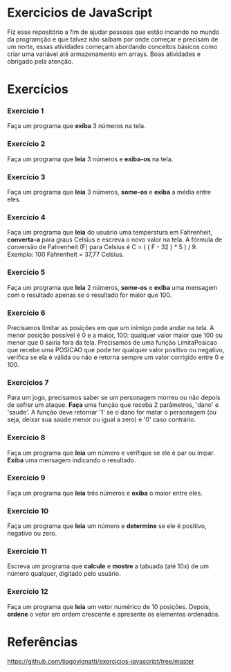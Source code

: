 # Exercicios de JavaScript

Fiz esse repositório a fim de ajudar pessoas que estão inciando no mundo da programção e que talvez não saibam por onde começar e precisam de um norte, essas atividades começam abordando conceitos básicos como criar uma variável até armazenamento em arrays. Boas atividades e obrigado pela atenção.

# Exercícios

### Exercício 1
Faça um programa que **exiba** 3 números na tela.

### Exercício 2
Faça um programa que **leia** 3 números e **exiba-os** na tela.

### Exercício 3
Faça um programa que **leia** 3 números, **some-os** e **exiba** a média entre eles.

### Exercício 4
Faça um programa que **leia** do usuário uma temperatura em Fahrenheit, **converta-a** para graus Celsius e escreva o novo valor na tela. A fórmula de conversão de Fahrenheit (F) para Celsius é C = ( ( F - 32 ) * 5 ) / 9. Exemplo: 100 Fahrenheit = 37,77 Celsius.

### Exercício 5
Faça um programa que **leia** 2 números, **some-os** e **exiba** uma mensagem com o resultado apenas se o resultado for maior que 100.

### Exercício 6
Precisamos limitar as posições em que um inimigo pode andar na tela. A menor posição possível é 0 e a maior, 100: qualquer valor maior que 100 ou menor que 0 sairia fora da tela. Precisamos de uma função LimitaPosicao que recebe uma POSICAO que pode ter qualquer valor positivo ou negativo, verifica se ela é válida ou não e retorna sempre um valor corrigido entre 0 e 100.

### Exercícios 7
Para um jogo, precisamos saber se um personagem morreu ou não depois de sofrer um ataque. **Faça** uma função que receba 2 parâmetros, 'dano' e 'saude'. A função deve retornar '1' se o dano for matar o personagem (ou seja, deixar sua saúde menor ou igual a zero) e '0' caso contrário.

### Exercício 8
Faça um programa que **leia** um número e verifique se ele é par ou ímpar. **Exiba** uma mensagem indicando o resultado.

### Exercício 9
Faça um programa que **leia** três números e **exiba** o maior entre eles.

### Exercício 10
Faça um programa que **leia** um número e **determine** se ele é positivo, negativo ou zero.

### Exercício 11
Escreva um programa que **calcule** e **mostre** a tabuada (até 10x) de um número qualquer, digitado pelo usuário.

### Exercício 12
Faça um programa que **leia** um vetor numérico de 10 posições. Depois, **ordene** o vetor em ordem crescente e apresente os elementos ordenados.

# Referências
https://github.com/tiagovignatti/exercicios-javascript/tree/master


